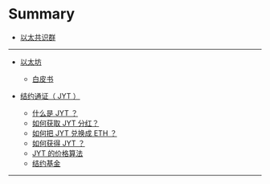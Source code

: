 # Summary

* [以太共识群](README.md)

------
* [以太坊]()
  - [白皮书](eth/eth1.md) 


* [结约通证（ JYT ）]()
  - [什么是 JYT ？](jyt/jyt10.md)
  - [如何获取 JYT 分红？](jyt/jyt20.md)
  - [如何把 JYT 兑换成 ETH ？](jyt/jyt30.md)
  - [如何获得 JYT ？](jyt/jyt40.md)
  - [JYT 的价格算法](jyt/jyt50.md)
  - [结约基金](jyt/jyt60.md)

------

